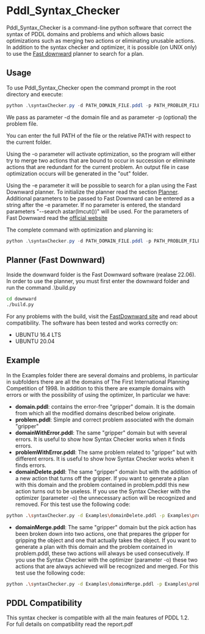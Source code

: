 # Pddl_Syntax_Checker
 
Pddl_Syntax_Checker is a command-line python software that correct the syntax of PDDL domains and problems and which allows basic optimizations such as merging two actions or eliminating unusable actions.
In addition to the syntax checker and optimizer, it is possible (on UNIX only) to use the [Fast downward](https://www.fast-downward.org/) planner to search for a plan.


## Usage

To use Pddl_Syntax_Checker open the command prompt in the root directory and execute:
```java
python .\syntaxChecker.py -d PATH_DOMAIN_FILE.pddl -p PATH_PROBLEM_FILE.pddl
```
We pass as parameter -d the domain file and as parameter -p (optional) the problem file.

You can enter the full PATH of the file or the relative PATH with respect to the current folder.

Using the -o parameter will activate optimization, so the program will either try to merge two actions that are bound to occur in succession or eliminate actions that are redundant for the current problem. An output file in case optimization occurs will be generated in the "out" folder.

Using the -e parameter it will be possible to search for a plan using the Fast Downward planner. To initialize the planner read the section [Planner](#planner-fast-downward).
Additional parameters to be passed to Fast Downward can be entered as a string after the -e parameter. If no parameter is entered, the standard parameters "--search astar(lmcut())" will be used. For the parameters of Fast Downward read the [official website](https://www.fast-downward.org/PlannerUsage)

The complete command with optimization and planning is:
```java
python .\syntaxChecker.py -d PATH_DOMAIN_FILE.pddl -p PATH_PROBLEM_FILE.pddl -o -e "FAST_DOWNWARD_PARAMETERS"
```

## Planner (Fast Downward)
Inside the downward folder is the Fast Downward software (realase 22.06). In order to use the planner, you must first enter the downward folder and run the command .\build.py
```bash
cd downward
./build.py
```
For any problems with the build, visit the [FastDownward site](https://www.fast-downward.org/) and read about compatibility.
The software has been tested and works correctly on:
- UBUNTU 16.4 LTS
- UBUNTU 20.04

## Example

In the Examples folder there are several domains and problems, in particular in subfolders there are all the domains of The First International Planning Competition of 1998. In addition to this there are example domains with errors or with the possibility of using the optimizer, In particular we have:
- **domain.pddl**: contains the error-free "gripper" domain. It is the domain from which all the modified domains described below originate.
- **problem.pddl**: Simple and correct problem associated with the domain "gripper"
- **domainWithError.pddl**: The same "gripper" domain but with several errors. It is useful to show how Syntax Checker works when it finds errors.
- **problemWithError.pddl**: The same problem related to "gripper" but with different errors. It is useful to show how Syntax Checker works when it finds errors.
- **domainDelete.pddl**: The same "gripper" domain but with the addition of a new action that turns off the gripper. If you want to generate a plan with this domain and the problem contained in problem.pddl this new action turns out to be useless. If you use the Syntax Checker with the optimizer (parameter -o) the unnecessary action will be recognized and removed. For this test use the following code:
```bash
python .\syntaxChecker.py -d Examples\domainDelete.pddl -p Examples\problem.pddl -o
```
- **domainMerge.pddl**: The same "gripper" domain but the pick action has been broken down into two actions, one that prepares the gripper for gripping the object and one that actually takes the object. If you want to generate a plan with this domain and the problem contained in problem.pddl, these two actions will always be used consecutively. If you use the Syntax Checker with the optimizer (parameter -o) these two actions that are always achieved will be recognized and merged. For this test use the following code:
```bash
python .\syntaxChecker.py -d Examples\domainMerge.pddl -p Examples\problem.pddl -o
```

## PDDL Compatibility

This syntax checker is compatible with all the main features of PDDL 1.2. For full details on compatibility read the report.pdf
